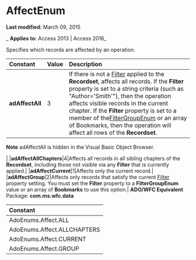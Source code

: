 
# AffectEnum

 **Last modified:** March 09, 2015

 _ **Applies to:** Access 2013 | Access 2016_



Specifies which records are affected by an operation.


|**Constant**|**Value**|**Description**|
|:-----|:-----|:-----|
|**adAffectAll**|3|If there is not a [Filter](5abc528a-a6ee-34de-5d44-a3249194b0a0.md) applied to the **Recordset**, affects all records. If the **Filter** property is set to a string criteria (such as "Author='Smith'"), then the operation affects visible records in the current chapter. If the **Filter** property is set to a member of the[FilterGroupEnum](141f8f9a-c188-5937-91cc-3155eaebebd2.md) or an array of Bookmarks, then the operation will affect all rows of the **Recordset**.
 **Note**  adAffectAll is hidden in the Visual Basic Object Browser.

|
|**adAffectAllChapters**|4|Affects all records in all sibling chapters of the  **Recordset**, including those not visible via any **Filter** that is currently applied.|
|**adAffectCurrent**|1|Affects only the current record.|
|**adAffectGroup**|2|Affects only records that satisfy the current [Filter](5abc528a-a6ee-34de-5d44-a3249194b0a0.md) property setting. You must set the **Filter** property to a **FilterGroupEnum** value or an array of **Bookmarks** to use this option.|
 **ADO/WFC Equivalent**
Package:  **com.ms.wfc.data**


|**Constant**|
|:-----|
|AdoEnums.Affect.ALL|
|AdoEnums.Affect.ALLCHAPTERS|
|AdoEnums.Affect.CURRENT|
|AdoEnums.Affect.GROUP|
